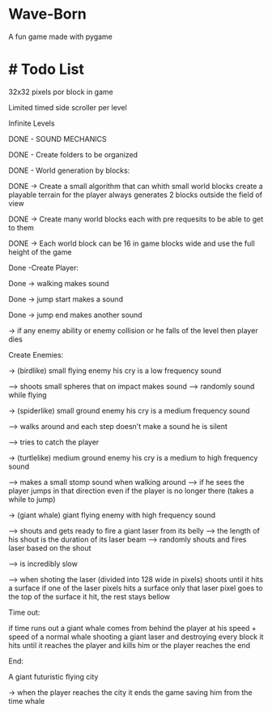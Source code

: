 # Wave-Born
A fun game made with pygame

# # Todo List

32x32 pixels por block in game

Limited timed side scroller per level

Infinite Levels


DONE - SOUND MECHANICS


DONE - Create folders to be organized


DONE - World generation by blocks:

DONE -> Create a small algorithm that can whith small world blocks create a playable terrain for the player always generates 2 blocks outside the field of view

DONE -> Create many world blocks each with pre requesits to be able to get to them

DONE -> Each world block can be 16 in game blocks wide and use the full height of the game


Done -Create Player:

Done -> walking makes sound

Done -> jump start makes a sound

Done -> jump end makes another sound

-> if any enemy ability or enemy collision or he falls of the level then player dies


Create Enemies:

-> (birdlike) small flying enemy his cry is a low frequency sound

--> shoots small spheres that on impact makes sound
--> randomly sound while flying

-> (spiderlike) small ground enemy his cry is a medium frequency sound

--> walks around and each step doesn't make a sound he is silent

--> tries to catch the player

-> (turtlelike) medium ground enemy his cry is a medium to high frequency sound

--> makes a small stomp sound when walking around
--> if he sees the player jumps in that direction even if the player is no longer there (takes a while to jump)

-> (giant whale) giant flying enemy with high frequency sound

--> shouts and gets ready to fire a giant laser from its belly
--> the length of his shout is the duration of its laser beam
--> randomly shouts and fires laser based on the shout

--> is incredibly slow

--> when shoting the laser (divided into 128 wide in pixels) shoots until it hits a surface if one of the laser pixels hits a surface only that laser pixel goes to the top of the surface it hit, the rest stays bellow


Time out:

if time runs out a giant whale comes from behind the player at his speed + speed of a normal whale shooting a giant laser and destroying every block it hits until it reaches the player and kills him or the player reaches the end


End:

A giant futuristic flying city

-> when the player reaches the city it ends the game saving him from the time whale
